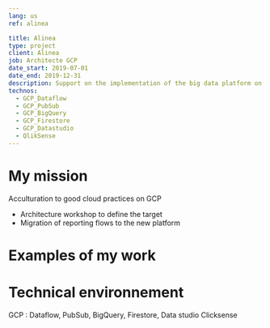 ```yaml
---
lang: us
ref: alinea

title: Alinea
type: project
client: Alinea
job: Architecte GCP 
date_start: 2019-07-01
date_end: 2019-12-31
description: Support on the implementation of the big data platform on GCP.
technos:
  - GCP_Dataflow
  - GCP_PubSub
  - GCP_BigQuery
  - GCP_Firestore
  - GCP_Datastudio
  - QlikSense
---
```

# My mission

Acculturation to good cloud practices on GCP
- Architecture workshop to define the target
- Migration of reporting flows to the new platform

# Examples of my work

# Technical environnement
GCP : Dataflow, PubSub, BigQuery, Firestore, Data studio
Clicksense